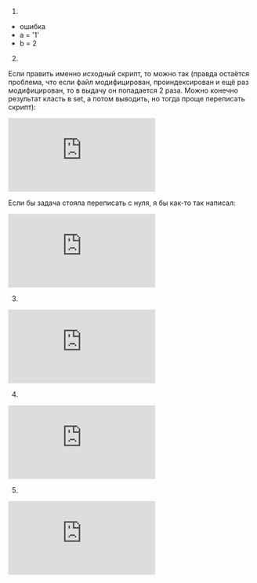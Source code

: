 1. 

- ошибка
- a = '1'
- b = 2

2. 

Если править именно исходный скрипт, то можно так (правда остаётся проблема, что если файл модифицирован, проиндексирован и ещё раз модифицирован, то в выдачу он попадается 2 раза. Можно конечно результат класть в set, а потом выводить, но тогда проще переписать скрипт):

![Задание_2](https://github.com/arhipovea/devops-netology/blob/main/04_02/02_find_exercise.sh)


Если бы задача стояла переписать с нуля, я бы как-то так написал:

![Задание_2_2](https://github.com/arhipovea/devops-netology/blob/main/04_02/02_find_modified.sh)

3. 

![Задание_3](https://github.com/arhipovea/devops-netology/blob/main/04_02/03_find.sh)

4. 

![Задание_4](https://github.com/arhipovea/devops-netology/blob/main/04_02/04_monitor.sh)

5. 

![Задание_5](https://github.com/arhipovea/devops-netology/blob/main/04_02/05_dop.sh)
